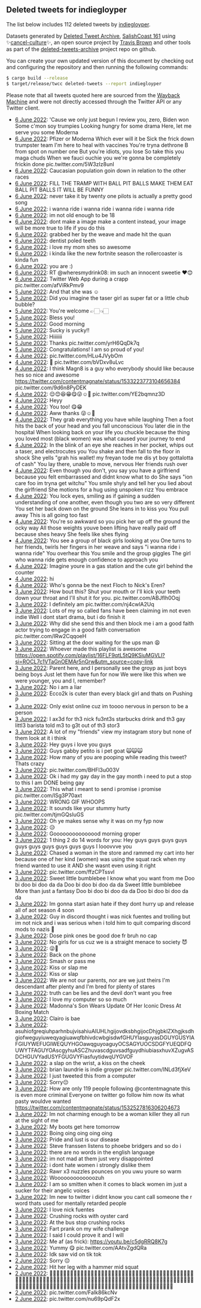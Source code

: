 ## Deleted tweets for indiegloyper

The list below includes 112 deleted tweets by
[indiegloyper](https://twitter.com/indiegloyper).



Datasets generated by [Deleted Tweet Archive](https://twitter.com/deletedtweet161), 
[SalishCoast 161](https://twitter.com/SalishCoastA) using 
✨[cancel-culture](https://github.com/travisbrown/cancel-culture)✨, an open source project by 
[Travis Brown](https://twitter.com/travisbrown) and other tools as part of the 
[deleted-tweets-archive](https://github.com/salcoast/deleted-tweets-archive/) project repo on github.

You can create your own updated version of this document by checking out and configuring the
repository and then running the following commands:

```bash
$ cargo build --release
$ target/release/twcc deleted-tweets --report indiegloyper
```

Please note that all tweets quoted here are sourced from the
[Wayback Machine](https://web.archive.org) and were not directly accessed through the Twitter API or
any Twitter client.

* [ 6 June 2022](https://web.archive.org/web/20220606070347/https://twitter.com/indiegloyper/status/1533706137781932033): 'Cause we only just begun I review you, zero, Biden won Some c'mon soy trumpies Looking hungry for some drama Here, let me serve you some Moderna <!--1533706137781932033-->
* [ 6 June 2022](https://web.archive.org/web/20220606070240/https://twitter.com/indiegloyper/status/1533705807895810048): Pfizer or Moderna Which ever will it be Sick the frick down trumpster team I'm here to heal with vaccines You're tryna dethrone B from spot on number one But you're idiots, you lose So take this you maga chuds When we fauci ouchie you we're gonna be completely frickin done pic.twitter.com/5W3zIz8unI <!--1533705807895810048-->
* [ 6 June 2022](https://web.archive.org/web/20220606065927/https://twitter.com/indiegloyper/status/1533705007509319681): Caucasian population goin down in relation to the other races <!--1533705007509319681-->
* [ 6 June 2022](https://web.archive.org/web/20220606065856/https://twitter.com/indiegloyper/status/1533704877724925952): FILL THE TRAMP WITH BALL PIT BALLS         MAKE THEM EAT BALL PIT BALLS          IT WILL BE FUNNY <!--1533704877724925952-->
* [ 6 June 2022](https://web.archive.org/web/20220606065825/https://twitter.com/indiegloyper/status/1533704697999028225): never take it by twenty one pilots is actually a pretty good song <!--1533704697999028225-->
* [ 6 June 2022](https://web.archive.org/web/20220606065723/https://twitter.com/indiegloyper/status/1533704508898848768): i wanna ride i wanna ride i wanna ride i wanna ride <!--1533704508898848768-->
* [ 6 June 2022](https://web.archive.org/web/20220606065636/https://twitter.com/indiegloyper/status/1533704304426553344): im not old enough to be 18 <!--1533704304426553344-->
* [ 6 June 2022](https://web.archive.org/web/20220606065835/https://twitter.com/indiegloyper/status/1533704174193430528): dont make a image   make a content instead, your image will be more true to life if you do this <!--1533704174193430528-->
* [ 6 June 2022](https://web.archive.org/web/20220606065439/https://twitter.com/indiegloyper/status/1533703844051374080): grabbed her by the weave and made    hit the quan <!--1533703844051374080-->
* [ 6 June 2022](https://web.archive.org/web/20220606065743/https://twitter.com/indiegloyper/status/1533703467746742272): dentist poled teeth <!--1533703467746742272-->
* [ 6 June 2022](https://web.archive.org/web/20220606065101/https://twitter.com/indiegloyper/status/1533702889671077890): i love my mom shes so awesome <!--1533702889671077890-->
* [ 6 June 2022](https://web.archive.org/web/20220606065018/https://twitter.com/indiegloyper/status/1533702758431199232): i kinda like the new fortnite season the rollercoaster is kinda fun <!--1533702758431199232-->
* [ 6 June 2022](https://web.archive.org/web/20220606050639/https://twitter.com/indiegloyper/status/1533676583260606465): you are :) <!--1533676583260606465-->
* [ 6 June 2022](https://web.archive.org/web/20220606050450/https://twitter.com/indiegloyper/status/1533676265424625664): RT @wheresmydrink08: im such an innocent sweetie ❤️😊 <!--1533676265424625664-->
* [ 6 June 2022](https://web.archive.org/web/20220606045843/https://twitter.com/indiegloyper/status/1533674665767366656): Twitter Web App during a crapp pic.twitter.com/afViRkPmv9 <!--1533674665767366656-->
* [ 5 June 2022](https://web.archive.org/web/20220605224719/https://twitter.com/indiegloyper/status/1533581096847540224): And that she was ☺️ <!--1533581096847540224-->
* [ 5 June 2022](https://web.archive.org/web/20220605212004/https://twitter.com/indiegloyper/status/1533559234557685761): Did you imagine the taser girl as super fat or a little chub bubble? <!--1533559234557685761-->
* [ 5 June 2022](https://web.archive.org/web/20220605181309/https://twitter.com/indiegloyper/status/1533512197682257921): You're welcome 👉🏻👈🏻 <!--1533512197682257921-->
* [ 5 June 2022](https://web.archive.org/web/20220605174818/https://twitter.com/indiegloyper/status/1533505930477768704): Bless you! <!--1533505930477768704-->
* [ 5 June 2022](https://web.archive.org/web/20220605140110/https://twitter.com/indiegloyper/status/1533448567892811778): Good morning <!--1533448567892811778-->
* [ 5 June 2022](https://web.archive.org/web/20220605060903/https://twitter.com/indiegloyper/status/1533329920142680064): Sucky is yucky!! <!--1533329920142680064-->
* [ 5 June 2022](https://web.archive.org/web/20220605064831/https://twitter.com/indiegloyper/status/1533319575340625920): Hiiiiiii <!--1533319575340625920-->
* [ 5 June 2022](https://web.archive.org/web/20220605024613/https://twitter.com/indiegloyper/status/1533278851526103042): Thanks pic.twitter.com/yrH6QqDk7q <!--1533278851526103042-->
* [ 5 June 2022](https://web.archive.org/web/20220605011805/https://twitter.com/indiegloyper/status/1533256642317283329): Congratulations! I am so proud of you! <!--1533256642317283329-->
* [ 4 June 2022](https://web.archive.org/web/20220604235046/https://twitter.com/indiegloyper/status/1533234706145157120): pic.twitter.com/HLu4JVybOm <!--1533234706145157120-->
* [ 4 June 2022](https://web.archive.org/web/20220604233746/https://twitter.com/indiegloyper/status/1533231369224359936): 💋 pic.twitter.com/bVDxv8uLvc <!--1533231369224359936-->
* [ 4 June 2022](https://web.archive.org/web/20220604233547/https://twitter.com/indiegloyper/status/1533230988876083200): I think Magn8 is a guy who everybody should like because hes so nice and awesome  https://twitter.com/contentmagnate/status/1533223773104656384  pic.twitter.com/9d6n8PyDEK <!--1533230988876083200-->
* [ 4 June 2022](https://web.archive.org/web/20220604233318/https://twitter.com/indiegloyper/status/1533230388113309696): 😌😊😆😁😋😜☺️🥰 pic.twitter.com/YE2bqmnz3D <!--1533230388113309696-->
* [ 4 June 2022](https://web.archive.org/web/20220604230033/https://twitter.com/indiegloyper/status/1533222131101618177): Heyy <!--1533222131101618177-->
* [ 4 June 2022](https://web.archive.org/web/20220604223651/https://twitter.com/indiegloyper/status/1533216085536743424): You too! 😋😁 <!--1533216085536743424-->
* [ 4 June 2022](https://web.archive.org/web/20220604223301/https://twitter.com/indiegloyper/status/1533215154216656897): Aww thanks 😜☺️🥰 <!--1533215154216656897-->
* [ 4 June 2022](https://web.archive.org/web/20220604221040/https://twitter.com/indiegloyper/status/1533209516954619904): They grab everything you have while laughing Then a foot hits the back of your head and you fall unconscious You later die in the hospital When looking back on your life you chuckle because the thing you loved most (black women) was what caused your journey to end <!--1533209541910745088-->
* [ 4 June 2022](https://web.archive.org/web/20220604221040/https://twitter.com/indiegloyper/status/1533209516954619904): In the blink of an eye she reaches in her pocket, whips out a taser, and electrocutes you You shake and then fall to the floor in shock She yells "grah his wallet! my freyan tode me dis yt boy gottalotta of cash" You lay there, unable to move, nervous Her friends rush over <!--1533209516954619904-->
* [ 4 June 2022](https://web.archive.org/web/20220604221002/https://twitter.com/indiegloyper/status/1533209278017724416): Even though you don't, you say you have a girlfriend because you felt embarrassed and didnt know what  to do She says "ion care foo im tryna get witchu" You smile shyly and tell her you lied about the girlfriend She motions for a hug using unspoken rizz You embrace <!--1533209337308426240-->
* [ 4 June 2022](https://web.archive.org/web/20220604221002/https://twitter.com/indiegloyper/status/1533209278017724416): You lock eyes, smiling as if gaining a sudden understanding of one another, even though you two are so very different You set her back down on the ground She leans in to kiss you You pull away This is all going too fast <!--1533209278017724416-->
* [ 4 June 2022](https://web.archive.org/web/20220604220906/https://twitter.com/indiegloyper/status/1533209097134190592): You're so awkward so you pick her up off the ground the ocky way All those weights youve been lifting have really paid off because shes heavy She feels like shes flying <!--1533209192235823105-->
* [ 4 June 2022](https://web.archive.org/web/20220604220906/https://twitter.com/indiegloyper/status/1533209097134190592): You see a group of black girls looking at you  One turns to her friends, twirls her fingers in her weave and says "i wanna ride i wanna ride" You overhear this You smile and the group giggles The girl who wanna ride gets enough confidence to approach you <!--1533209097134190592-->
* [ 4 June 2022](https://web.archive.org/web/20220604212955/https://twitter.com/indiegloyper/status/1533199363228348416): Imagine youre in a gas station and the cute girl behind the counter <!--1533199363228348416-->
* [ 4 June 2022](https://web.archive.org/web/20220604210801/https://twitter.com/indiegloyper/status/1533193649516781568): hi <!--1533193649516781568-->
* [ 4 June 2022](https://web.archive.org/web/20220604210238/https://twitter.com/indiegloyper/status/1533192486826389505): Who's gonna be the next Floch to Nick's Eren? <!--1533192486826389505-->
* [ 3 June 2022](https://web.archive.org/web/20220603212456/https://twitter.com/indiegloyper/status/1532835635903377408): How bout this? Shut your mouth or I'll kick your teeth down your throat and I'll shut it for you. pic.twitter.com/ABJflh0Oqj <!--1532835635903377408-->
* [ 3 June 2022](https://web.archive.org/web/20220603211724/https://twitter.com/indiegloyper/status/1532833646561726464): I definitely am pic.twitter.com/nj4cwlA2Uq <!--1532833646561726464-->
* [ 3 June 2022](https://web.archive.org/web/20220603211637/https://twitter.com/indiegloyper/status/1532833540433272832): Lots of my so called fans have been claiming im not even indie Well i dont start drama, but i do finish it <!--1532833540433272832-->
* [ 3 June 2022](https://web.archive.org/web/20220603190626/https://twitter.com/indiegloyper/status/1532800772957540352): Why did she send this and then block me i am a good faith actor trying to engage in a good faith conversation pic.twitter.com/IRw2CqqoeH <!--1532800772957540352-->
* [ 3 June 2022](https://web.archive.org/web/20220603185639/https://twitter.com/indiegloyper/status/1532798292525871105): Sitting at the door waiting for the ups man 😩 <!--1532798292525871105-->
* [ 3 June 2022](https://web.archive.org/web/20220603185457/https://twitter.com/indiegloyper/status/1532797446694109184): Whoever made this playlist is awesome https://open.spotify.com/playlist/16FLF9qtL5tQ9KSiuMGVLl?si=ROCL7c1VTaGnOEMAr5nGrw&utm_source=copy-link <!--1532797446694109184-->
* [ 3 June 2022](https://web.archive.org/web/20220603185141/https://twitter.com/indiegloyper/status/1532797012323684352): Parent here, and I personally see the groyp as just boys being boys  Just let them have fun for now  We were like this when we were younger, you and I, remember? <!--1532797012323684352-->
* [ 3 June 2022](https://web.archive.org/web/20220603184859/https://twitter.com/indiegloyper/status/1532796376735551489): No i am a liar <!--1532796376735551489-->
* [ 3 June 2022](https://web.archive.org/web/20220603184142/https://twitter.com/indiegloyper/status/1532794360063922176): Ecco2k is cuter than every black girl and thats on Pushing P <!--1532794360063922176-->
* [ 3 June 2022](https://web.archive.org/web/20220603183730/https://twitter.com/indiegloyper/status/1532793405670969344): Only exist online cuz im toooo nervous in person to be a person <!--1532793405670969344-->
* [ 3 June 2022](https://web.archive.org/web/20220603183526/https://twitter.com/indiegloyper/status/1532793007073685505): I ax3d for th3 nick fu3nt3s starbucks drink and th3 gay littl3 barista told m3 to g3t out of th3 stor3 <!--1532793007073685505-->
* [ 3 June 2022](https://web.archive.org/web/20220603183256/https://twitter.com/indiegloyper/status/1532792200983064577): A lot of my "friends" view my instagram story but none of them look at it i think <!--1532792200983064577-->
* [ 3 June 2022](https://web.archive.org/web/20220603182959/https://twitter.com/indiegloyper/status/1532791602711695360): Hey guys i love you guys <!--1532791602711695360-->
* [ 3 June 2022](https://web.archive.org/web/20220603182949/https://twitter.com/indiegloyper/status/1532791481789952000): Guys gabby petito is i pet goat 🙀🙀🙀 <!--1532791481789952000-->
* [ 3 June 2022](https://web.archive.org/web/20220603173129/https://twitter.com/indiegloyper/status/1532776724676521984): How many of you are pooping while reading this tweet? Thats crazy <!--1532776724676521984-->
* [ 3 June 2022](https://web.archive.org/web/20220603173124/https://twitter.com/indiegloyper/status/1532776608880242688): pic.twitter.com/BHFl3u003V <!--1532776608880242688-->
* [ 3 June 2022](https://web.archive.org/web/20220603172945/https://twitter.com/indiegloyper/status/1532776419289223168): Ok i had my gay day in the gay month i need to put a stop to this  I am DONE being gay <!--1532776419289223168-->
* [ 3 June 2022](https://web.archive.org/web/20220603173630/https://twitter.com/indiegloyper/status/1532776213986430976): This what i meant to send i promise i promise pic.twitter.com/ISg3P70axt <!--1532776213986430976-->
* [ 3 June 2022](https://web.archive.org/web/20220603172828/https://twitter.com/indiegloyper/status/1532776063905853441): WRONG GIF WHOOPS <!--1532776097321848832-->
* [ 3 June 2022](https://web.archive.org/web/20220603172828/https://twitter.com/indiegloyper/status/1532776063905853441): It sounds like your stummy hurty pic.twitter.com/tjmGQsIuGS <!--1532776063905853441-->
* [ 3 June 2022](https://web.archive.org/web/20220603170247/https://twitter.com/indiegloyper/status/1532769636994805761): Oh ye makes sense why it was on my fyp now <!--1532769636994805761-->
* [ 3 June 2022](https://web.archive.org/web/20220603165847/https://twitter.com/indiegloyper/status/1532768589240905728): 😥 <!--1532768589240905728-->
* [ 3 June 2022](https://web.archive.org/web/20220603124310/https://twitter.com/indiegloyper/status/1532704143822901250): Gooooooooooooood morning groper <!--1532704143822901250-->
* [ 3 June 2022](https://web.archive.org/web/20220603092125/https://twitter.com/indiegloyper/status/1532652934235729920): 1 thing 2 do 14 words for you:   Hey guys guys guys guys guys guys guys guys guys guys I looovvve you <!--1532652934235729920-->
* [ 3 June 2022](https://web.archive.org/web/20220603091027/https://twitter.com/indiegloyper/status/1532650776689926146): Chased a woman in the store and rammed my cart into her because one of her kind (women) was using the squat rack when my friend wanted to use it AND she wasnt even using it right <!--1532650776689926146-->
* [ 3 June 2022](https://web.archive.org/web/20220603090524/https://twitter.com/indiegloyper/status/1532649540477521920): pic.twitter.com/ffzCPTssvl <!--1532649540477521920-->
* [ 3 June 2022](https://web.archive.org/web/20220603085443/https://twitter.com/indiegloyper/status/1532646840755159041): Sweet little bumblebee I know what you want from me Doo bi doo bi doo da da Doo bi doo bi doo da da Sweet little bumblebee More than just a fantasy Doo bi doo bi doo da da Doo bi doo bi doo da da <!--1532646840755159041-->
* [ 3 June 2022](https://web.archive.org/web/20220603085023/https://twitter.com/indiegloyper/status/1532645813796544512): Im gonna start asian hate if they dont hurry up and release all of aot season 4 soon <!--1532645813796544512-->
* [ 3 June 2022](https://web.archive.org/web/20220603084822/https://twitter.com/indiegloyper/status/1532645319711698945): Guy in discord thought i was nick fuentes and trolling but im not nick and i was serious when i told him to quit comparing discord mods to nazis 🤬 <!--1532645319711698945-->
* [ 3 June 2022](https://web.archive.org/web/20220603084411/https://twitter.com/indiegloyper/status/1532644185169199105): Dose pink ones be good doe fr bruh no cap <!--1532644185169199105-->
* [ 3 June 2022](https://web.archive.org/web/20220603083626/https://twitter.com/indiegloyper/status/1532642288257511430): No girls for us cuz we is a straight menace to society 😈 <!--1532642288257511430-->
* [ 3 June 2022](https://web.archive.org/web/20220603073946/https://twitter.com/indiegloyper/status/1532628056875335682): 😜🥰 <!--1532628056875335682-->
* [ 3 June 2022](https://web.archive.org/web/20220603070928/https://twitter.com/indiegloyper/status/1532620354908082176): Back on the phone <!--1532620354908082176-->
* [ 3 June 2022](https://web.archive.org/web/20220603070855/https://twitter.com/indiegloyper/status/1532620297525809152): Smash or pass me <!--1532620297525809152-->
* [ 3 June 2022](https://web.archive.org/web/20220603070907/https://twitter.com/indiegloyper/status/1532620255134027776): Kiss or slap me <!--1532620255134027776-->
* [ 3 June 2022](https://web.archive.org/web/20220603070839/https://twitter.com/indiegloyper/status/1532620228122726400): Kiss or slap <!--1532620228122726400-->
* [ 3 June 2022](https://web.archive.org/web/20220603070650/https://twitter.com/indiegloyper/status/1532619672645816320): We are not our parents, nor are we just theirs I'm descendant after plenty and I'm bred for plenty of stares <!--1532619672645816320-->
* [ 3 June 2022](https://web.archive.org/web/20220603070548/https://twitter.com/indiegloyper/status/1532619325210693632): truth can be lies and the devil don't want you free <!--1532619325210693632-->
* [ 3 June 2022](https://web.archive.org/web/20220603070457/https://twitter.com/indiegloyper/status/1532619168238882818): I love my computer so so much <!--1532619168238882818-->
* [ 3 June 2022](https://web.archive.org/web/20220603070420/https://twitter.com/indiegloyper/status/1532619047421980672): Madonna's Son Wears Update Of Her Iconic Dress At Boxing Match <!--1532619047421980672-->
* [ 3 June 2022](https://web.archive.org/web/20220603070355/https://twitter.com/indiegloyper/status/1532618885614096384): Clairo is bae <!--1532618885614096384-->
* [ 3 June 2022](https://web.archive.org/web/20220603072036/https://twitter.com/indiegloyper/status/1532618813564325888): asuhiofgreqiuhparhnbujvisahiuAIUHLhgijovdksbhgijocDhjgbklZXhgjksdhgiofweguyiuweqyagiuawqfbhivdcwbgisdwfGHUYIasguyasDGUYGUSYIAFGIUYWEFUGIWEQUYHGOawqguyoaguyOCSAGYUOCSDGFYUEQDFQUWYTFAGUYOAscgyhuASCZhuvascdguvsadfguydhiubiasxhuvXZugvASDCHGUVYadUSYFGUGVYFiasfuytidwqUYGVOF <!--1532618813564325888-->
* [ 3 June 2022](https://web.archive.org/web/20220603070245/https://twitter.com/indiegloyper/status/1532618716961091584): a slap on the wrist, a kiss on the cheek <!--1532618716961091584-->
* [ 3 June 2022](https://web.archive.org/web/20220603065800/https://twitter.com/indiegloyper/status/1532617501179117569): brian laundrie    is indie groyper pic.twitter.com/INLd3fjXeV <!--1532617501179117569-->
* [ 3 June 2022](https://web.archive.org/web/20220603065632/https://twitter.com/indiegloyper/status/1532617165433491456): I just tweeted this from a computer <!--1532617165433491456-->
* [ 3 June 2022](https://web.archive.org/web/20220603060229/https://twitter.com/indiegloyper/status/1532603466937356288): Sorry😔 <!--1532603466937356288-->
* [ 3 June 2022](https://web.archive.org/web/20220603010404/https://twitter.com/indiegloyper/status/1532528363004252160): How are only 119 people following  @contentmagnate  this is even more criminal  Everyone on twitter go follow him now its what pasty wouldve wanted https://twitter.com/contentmagnate/status/1532527816306204673 <!--1532528363004252160-->
* [ 3 June 2022](https://web.archive.org/web/20220603005912/https://twitter.com/indiegloyper/status/1532527029534437376): Im not charming enough to be a woman killer they all run at the sight of me <!--1532527029534437376-->
* [ 3 June 2022](https://web.archive.org/web/20220603005551/https://twitter.com/indiegloyper/status/1532526346861088769): My boots get here tomorrow <!--1532526346861088769-->
* [ 3 June 2022](https://web.archive.org/web/20220603005222/https://twitter.com/indiegloyper/status/1532525349451444232): Boing oing oing oing oing <!--1532525349451444232-->
* [ 3 June 2022](https://web.archive.org/web/20220603005101/https://twitter.com/indiegloyper/status/1532525153602588672): Pride and lust is our disease <!--1532525153602588672-->
* [ 3 June 2022](https://web.archive.org/web/20220603005018/https://twitter.com/indiegloyper/status/1532524983418662912): Steve franssen listens to phoebe bridgers and so do i <!--1532524983418662912-->
* [ 3 June 2022](https://web.archive.org/web/20220603004953/https://twitter.com/indiegloyper/status/1532524903668121605): there are no words in the english language <!--1532524903668121605-->
* [ 3 June 2022](https://web.archive.org/web/20220603004850/https://twitter.com/indiegloyper/status/1532524525660696576): im not mad at them just very disappointed <!--1532524525660696576-->
* [ 3 June 2022](https://web.archive.org/web/20220603004759/https://twitter.com/indiegloyper/status/1532524463392116736): i dont hate women i strongly dislike them <!--1532524463392116736-->
* [ 3 June 2022](https://web.archive.org/web/20220603004740/https://twitter.com/indiegloyper/status/1532524142221664256): Rawr x3 nuzzles pounces on you uwu youre so warm <!--1532524142221664256-->
* [ 3 June 2022](https://web.archive.org/web/20220603004615/https://twitter.com/indiegloyper/status/1532523987862884352): Wooooooooooooozuh <!--1532523987862884352-->
* [ 3 June 2022](https://web.archive.org/web/20220603004549/https://twitter.com/indiegloyper/status/1532523804177469440): I am so smitten when it comes to black women im just a sucker for their angelic voices <!--1532523804177469440-->
* [ 3 June 2022](https://web.archive.org/web/20220603004145/https://twitter.com/indiegloyper/status/1532522771028140032): Im new to twitter i didnt know you cant call someone the r word thats used for mentally retarded people <!--1532522771028140032-->
* [ 3 June 2022](https://web.archive.org/web/20220603004111/https://twitter.com/indiegloyper/status/1532522592870944769): I love nick fuentes <!--1532522592870944769-->
* [ 3 June 2022](https://web.archive.org/web/20220603003648/https://twitter.com/indiegloyper/status/1532521571255865344): Crushing rocks with oyster card <!--1532521571255865344-->
* [ 3 June 2022](https://web.archive.org/web/20220603003636/https://twitter.com/indiegloyper/status/1532521434219618304): At the bus stop crushing rocks <!--1532521434219618304-->
* [ 3 June 2022](https://web.archive.org/web/20220603003548/https://twitter.com/indiegloyper/status/1532521212542263296): Fart prank on my wife challenge <!--1532521212542263296-->
* [ 3 June 2022](https://web.archive.org/web/20220603002431/https://twitter.com/indiegloyper/status/1532518502313037825): I said I could prove it and I will <!--1532518502313037825-->
* [ 3 June 2022](https://web.archive.org/web/20220603002414/https://twitter.com/indiegloyper/status/1532518340849152001): Me af (as frick): https://youtu.be/c5dgRRQ8K7g <!--1532518340849152001-->
* [ 3 June 2022](https://web.archive.org/web/20220603001403/https://twitter.com/indiegloyper/status/1532515902159147008): Yummy 😋 pic.twitter.com/AAtvZgdQRa <!--1532515902159147008-->
* [ 3 June 2022](https://web.archive.org/web/20220603000313/https://twitter.com/indiegloyper/status/1532513013277683712): Idk saw vid on tik tok <!--1532513013277683712-->
* [ 2 June 2022](https://web.archive.org/web/20220602235130/https://twitter.com/indiegloyper/status/1532510164686753793): Sorry 😔 <!--1532510164686753793-->
* [ 2 June 2022](https://web.archive.org/web/20220602225935/https://twitter.com/indiegloyper/status/1532497130635464705): Hit her leg with a hammer mid squat <!--1532497130635464705-->
* [ 2 June 2022](https://web.archive.org/web/20220602225851/https://twitter.com/indiegloyper/status/1532496950200676352): 🥰🥰🥰🥰🥰🥰🥰🥰🥰🥰🥰🥰🥰🥰🥰🥰🥰🥰🥰🥰🥰🥰🥰🥰🥰🥰🥰🥰🥰🥰🥰🥰🥰🥰🥰🥰🥰🥰🥰🥰🥰🥰🥰🥰🥰🥰🥰🥰🥰🥰🥰🥰🥰🥰🥰🥰🥰🥰🥰🥰🥰🥰🥰🥰🥰🥰🥰🥰🥰🥰🥰🥰🥰🥰🥰🥰🥰🥰🥰🥰🥰🥰🥰🥰🥰🥰🥰🥰🥰🥰🥰🥰🥰🥰🥰🥰🥰🥰🥰🥰🥰🥰🥰🥰🥰🥰🥰🥰🥰🥰🥰🥰🥰🥰🥰🥰🥰🥰🥰🥰🥰🥰🥰🥰🥰🥰🥰🥰🥰🥰🥰🥰🥰🥰🥰🥰🥰🥰🥰🥰 <!--1532496950200676352-->
* [ 2 June 2022](https://web.archive.org/web/20220602225405/https://twitter.com/indiegloyper/status/1532495570866040832): pic.twitter.com/FaIk86kcNv <!--1532495570866040832-->
* [ 2 June 2022](https://web.archive.org/web/20220602224432/https://twitter.com/indiegloyper/status/1532493361172557824): pic.twitter.com/nu69pQdF2x <!--1532493361172557824-->
